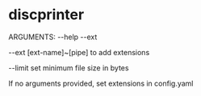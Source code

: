 # discprinter
ARGUMENTS: --help --ext

--ext [ext-name]~[pipe] to add extensions

--limit set minimum file size in bytes


If no arguments provided, set extensions in config.yaml
